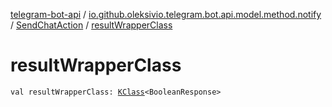 [telegram-bot-api](../../index.md) / [io.github.oleksivio.telegram.bot.api.model.method.notify](../index.md) / [SendChatAction](index.md) / [resultWrapperClass](./result-wrapper-class.md)

# resultWrapperClass

`val resultWrapperClass: `[`KClass`](https://kotlinlang.org/api/latest/jvm/stdlib/kotlin.reflect/-k-class/index.html)`<BooleanResponse>`